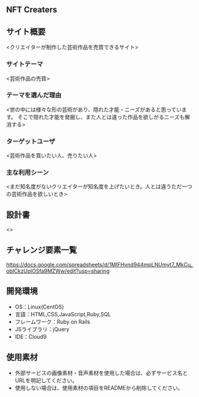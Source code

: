 ## NFT Creaters

## サイト概要
<クリエイターが制作した芸術作品を売買できるサイト>

### サイトテーマ
<芸術作品の売買>

### テーマを選んだ理由
<世の中には様々な形の芸術があり、隠れた才能・ニーズがあると思っています。
そこで隠れた才能を発掘し、また人とは違った作品を欲しがるニーズも解消する>

### ターゲットユーザ
<芸術作品を買いたい人、売りたい人>

### 主な利用シーン
<まだ知名度がないクリエイターが知名度を上げたいとき。人とは違うただ一つの芸術作品を欲しいとき>

## 設計書
<>

## チャレンジ要素一覧
<https://docs.google.com/spreadsheets/d/1MIFHvnd944mpLNUmyt7_MkCu_obICkzUplOSfa9MZWw/edit?usp=sharing>

## 開発環境
- OS：Linux(CentOS)
- 言語：HTML,CSS,JavaScript,Ruby,SQL
- フレームワーク：Ruby on Rails
- JSライブラリ：jQuery
- IDE：Cloud9

## 使用素材
- 外部サービスの画像素材・音声素材を使用した場合は、必ずサービス名とURLを明記してください。
- 使用しない場合は、使用素材の項目をREADMEから削除してください。
